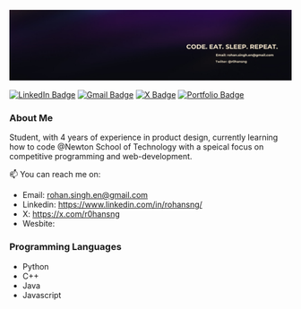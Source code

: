 ![banner4](https://github.com/r0hansng/r0hansng/blob/main/banner.png)

[![LinkedIn Badge](https://img.shields.io/badge/-Linkedin-blue?style=flat-square&logo=linkedin&logoColor=white&link=https%3A%2F%2Fwww.linkedin.com%2Fin%2Frohansng%2F)](https://www.linkedin.com/in/rohansng/)
[![Gmail Badge](https://img.shields.io/badge/-rohan.singh.en@gmail.com-c14438?style=flat-square&logo=Gmail&logoColor=white&link=mailto:rohan.singh.en@gmail.com)](mailto:rohan.singh.en@gmail.com)
[![X Badge](https://camo.githubusercontent.com/9aded120f7f0063fb850797728eb3eb52b74e6099eb2a86ca0ab98ab1b61ea3f/68747470733a2f2f696d672e736869656c64732e696f2f62616467652f526f68616e25323053696e67682d2532333030303030303f7374796c653d666c61742d737175617265266c6f676f3d78266c6f676f436f6c6f723d7768697465266c696e6b3d6874747073253341253246253246782e636f6d253246723068616e736e67)](https://x.com/r0hansng)
[![Portfolio Badge](https://img.shields.io/badge/Website-blueviolet?style=flat-square&logo=Gmail&logoColor=whitet&link=rohan-singh.vercel.app)](rohan-singh.vercel.app)

### About Me

Student, with 4 years of experience in product design, currently learning how to code @Newton School of Technology with a speical focus on competitive programming and web-development.

📫 You can reach me on:
- Email: rohan.singh.en@gmail.com
- Linkedin: https://www.linkedin.com/in/rohansng/
- X: https://x.com/r0hansng
- Wesbite:

### Programming Languages
* Python
* C++
* Java
* Javascript
